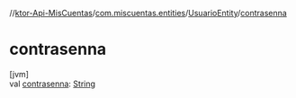 //[ktor-Api-MisCuentas](../../../index.md)/[com.miscuentas.entities](../index.md)/[UsuarioEntity](index.md)/[contrasenna](contrasenna.md)

# contrasenna

[jvm]\
val [contrasenna](contrasenna.md): [String](https://kotlinlang.org/api/latest/jvm/stdlib/kotlin/-string/index.html)
